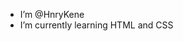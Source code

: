 - I’m @HnryKene
-  I’m currently learning HTML and CSS

<!---
HnryKene/HnryKene is a ✨ special ✨ repository because its `README.md` (this file) appears on your GitHub profile.
You can click the Preview link to take a look at your changes.
--->

